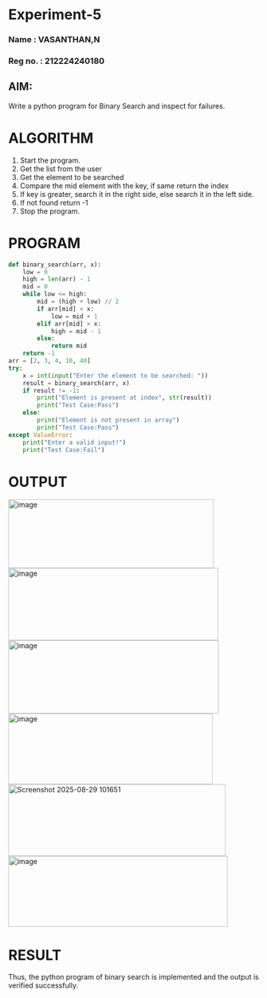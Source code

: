# Experiment-5
### Name : VASANTHAN,N
### Reg no. : 212224240180

## AIM:
Write a python program for Binary Search and inspect for failures. 

# ALGORITHM

1. Start the program.
2. Get the list from the user
3. Get the element to be searched
4. Compare the mid element with the key, if same return the index
5. If key is greater, search it in the right side, else search it in the left side.
6. If not found return -1
7. Stop the program. 

# PROGRAM

```python
def binary_search(arr, x):
    low = 0
    high = len(arr) - 1
    mid = 0
    while low <= high:
        mid = (high + low) // 2
        if arr[mid] < x:
            low = mid + 1
        elif arr[mid] > x:
            high = mid - 1
        else:
            return mid 
    return -1 
arr = [2, 3, 4, 10, 40]
try:
    x = int(input("Enter the element to be searched: ")) 
    result = binary_search(arr, x)
    if result != -1:
        print("Element is present at index", str(result))
        print("Test Case:Pass")
    else:
        print("Element is not present in array")
        print("Test Case:Pass")
except ValueError:  
    print("Enter a valid input!")
    print("Test Case:Fail")
```
# OUTPUT

<img width="412" height="138" alt="image" src="https://github.com/user-attachments/assets/be6c437b-d856-4441-95ea-f085b045ab80" />

<img width="421" height="145" alt="image" src="https://github.com/user-attachments/assets/8012592e-ee6a-4b57-b303-44fa67ba029b" />

<img width="422" height="147" alt="image" src="https://github.com/user-attachments/assets/52b6701c-6984-416b-94a5-b2d5ae32fb36" />

<img width="410" height="142" alt="image" src="https://github.com/user-attachments/assets/32a1c3ae-b5a2-455e-939b-934e939d9bc8" />

<img width="436" height="144" alt="Screenshot 2025-08-29 101651" src="https://github.com/user-attachments/assets/f19193d5-0991-4bed-a274-91b5f6c896c9" />

<img width="440" height="142" alt="image" src="https://github.com/user-attachments/assets/707ee20a-db1f-4cd9-812e-c1d9e1e032c6" />

# RESULT
Thus, the python program of binary search is implemented and the output is verified successfully.
